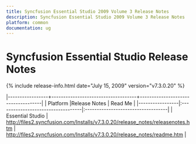 ```yaml
---
title: Syncfusion Essential Studio 2009 Volume 3 Release Notes  
description: Syncfusion Essential Studio 2009 Volume 3 Release Notes  
platform: common
documentation: ug
---
```


# Syncfusion Essential Studio Release Notes  

{% include release-info.html date="July 15, 2009"  version="v7.3.0.20" %} 

|-----------------+------------------------------------+------------------------------------|
|   Platform      |Release Notes                       | Read Me                            |
|-----------------|:-----------------------------------|:-----------------------------------|
| Essential Studio  | <http://files2.syncfusion.com/Installs/v7.3.0.20/release_notes/releasenotes.htm> | <http://files2.syncfusion.com/Installs/v7.3.0.20/release_notes/readme.htm> |



